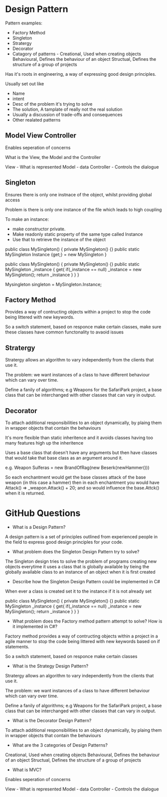 # Design Pattern

Pattern examples:

- Factory Method
- Singleton
- Stratergy
- Decorator
- Catagory of patterns - 
Creational, Used when creating objects
Behavioural, Defines the behaviour of an object
Structual, Defines the structure of a group of projects

Has it's roots in engineering, a way of expressing good design principles.

Usually set out like 

- Name
- intent
- Desc of the problem it's trying to solve
- The solution, A tamplate of really not the real solution
- Usually a discussion of trade-offs and consequences
- Other realated patterns

## Model View Controller

Enables seperation of concerns

What is the View, the Model and the Controller

View - What is represented
Model - data
Controller - Controls the dialogue

## Singleton

Ensures there is only one instnace of the object, whilst providing global access

Problem is there is only one instance of the file which leads to high coupling

To make an instance:
- make constructor private.
- Make readonly static property of the same type called Instance
- Use that to retrieve the instance of the object

public class MySingleton()
{
    private MySingleton() {}
    public static MySingleton Instance {get;} = new MySingleton
}

public class MySingleton()
{
    private MySingleton() {}
    public static MySingleton _instance 
    {
        get{
            if(_instance == null)
                _instance = new MySingleton();
        return _instance
        }
    } 
}

Mysingleton singleton = MySingleton.Instance;

## Factory Method

Provides a way of contructing objects within a project to stop the code being littered with new keywords.

So a switch statement, based on responce make certain classes, make sure these classes have common functonality to avaoid issues

## Stratergy

Stratergy allows an algorithm to vary independently from the clients that use it.

The problem: we want instances of a class to have different behaviour which can vary over time.

Define a fanily of algorithms; e.g Weapons for the SafariPark project, a base class that can be interchanged with other classes that can vary in output.

## Decorator

To attach additional responsibilities to an object dynamically, by plaing them in wrapper objects that contain the behaviours

It's more flexible than static inheritence and it avoids classes having too many features high up the inheritence

Uses a base class that doesn't have any arguments but then have classes that would take that base class as an argument around it.

e.g. Weapon Sulferas = new BrandOfRag(new Beserk(newHammer()))

So each enchantment would get the base classes attack of the base weapon (in this case a hammer) then in each enchantment you would have Attack() => _weapon.Attack() + 20; and so would influence the base.Attck() when it is returned.

# GitHub Questions

- What is a Design Pattern?

A design pattern is a set of principles outlined from experienced people in the field to express good design principles for your code.

- What problem does the Singleton Design Pattern try to solve?

The Singleton design tries to solve the problem of programs creating new objects everytime it uses a class that is globally available by tieing the globally available class to an instance of an object when it is first created

- Describe how the Singleton Design Pattern could be implemented in C#

When ever a class is created set it to the instance if it is not already set

public class MySingleton()
{
    private MySingleton() {}
    public static MySingleton _instance 
    {
        get{
            if(_instance == null)
                _instance = new MySingleton();
        return _instance
        }
    } 
}

- What problem does the Factory method pattern attempt to solve?  How is it implemented in C#?

Factory method provides a way of contructing objects within a project in a agile manner to stop the code being littered with new keywords based on if statements.

So a switch statement, based on responce make certain classes

- What is the Strategy Design Pattern?

Stratergy allows an algorithm to vary independently from the clients that use it.

The problem: we want instances of a class to have different behaviour which can vary over time.

Define a fanily of algorithms; e.g Weapons for the SafariPark project, a base class that can be interchanged with other classes that can vary in output.

- What is the Decorator Design Pattern?

To attach additional responsibilities to an object dynamically, by plaing them in wrapper objects that contain the behaviours

- What are the 3 categories of Design Patterns?

Creational, Used when creating objects
Behavioural, Defines the behaviour of an object
Structual, Defines the structure of a group of projects

- What is MVC?

Enables seperation of concerns

View - What is represented
Model - data
Controller - Controls the dialogue
